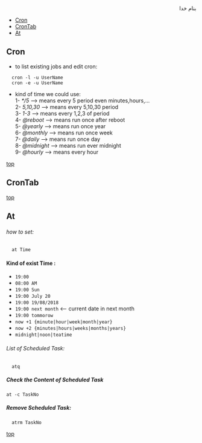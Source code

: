<div dir=rtl>بنام خدا</div>

- [Cron](#cron)
- [CronTab](#crontab)
- [At](#at)

## Cron
- to list existing jobs and edit cron:
```vim
  cron -l -u UserName
  cron -e -u UserName
```
- kind of time we could use:<br/>
  1- _*/5_ --> means every 5 period even minutes,hours,...<br/>
  2- _5,10,30_ --> means every 5,10,30 period<br/>
  3- _1-3_ --> means every 1,2,3 of period<br/>
  4- _@reboot_ --> means run once after reboot<br/>
  5- _@yearly_ --> means run once year<br/>
  6- _@monthly_ --> means run once week<br/>
  7- _@daily_ --> means run once day<br/>
  8- _@midnight_ --> means run ever midnight<br/>
  9- _@hourly_ --> means every hour<br/>
  


[top](#top)
## CronTab



[top](#top)
## At
###### how to set:
```vim
  at Time
```
  #### Kind of exist Time :
  - `19:00`
  - `08:00 AM`
  - `19:00 Sun`
  - `19:00 July 20`
  - `19:00 19/08/2018`
  - `19:00 next month`  <-- current date in next month
  - `19:00 tommorow`
  - `now +1 {minute|hour|week|month|year}`
  - `now +2 {minutes|hours|weeks|months|years}`
  - `midnight|noon|teatime`
###### List of Scheduled Task:
```vim
  atq
```
##### Check the Content of Scheduled Task
```vim
at -c TaskNo
```
##### Remove Scheduled Task:
```vim
  atrm TaskNo
```
  


[top](#top)
